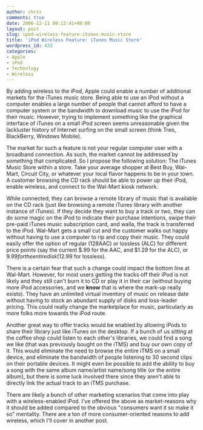 ```yaml
---
author: chris
comments: true
date: 2006-12-11 00:12:41+00:00
layout: post
slug: ipod-wireless-feature-itunes-music-store
title: 'iPod Wireless Feature: iTunes Music Store'
wordpress_id: 433
categories:
- Apple
- iPod
- Technology
- Wireless
---
```


By adding wireless to the iPod, Apple could enable a number of additional markets for the iTunes music store. Being able to use an iPod without a computer enables a large number of people that cannot afford to have a computer system or the bandwidth to download music to use the iPod for their music. However, trying to implement something like the graphical interface of iTunes on a small iPod screen seems unreasonable given the lackluster history of Internet surfing on the small screen (think Treo, BlackBerry, Windows Mobile).

The market for such a feature is not your regular computer user with a broadband connection. As such, the market cannot be addressed by something that complicated. So I propose the following solution: The iTunes Music Store within a store. Take your average shopper at Best Buy, Wal-Mart, Circuit City, or whatever your local flavor happens to be in your town. A customer browsing the CD rack should be able to power up their iPod, enable wireless, and connect to the Wal-Mart kiosk network.

While connected, they can browse a remote library of music that is available on the CD rack (just like browsing a remote iTunes library with another instance of iTunes). If they decide they want to buy a track or two, they can do some magic on the iPod to indicate their purchase intentions, swipe their pre-paid iTunes music subscription card, and walla, the track is transferred to the iPod. Wal-Mart gets a small cut and the customer walks out happy without having to use a computer to rip and copy their music. They could easily offer the option of regular (128AAC) or lossless (ALC) for different price points (say the current $.99 for the AAC, and $1.29 for the ALC), or $9.99 for the entire disk ($12.99 for lossless).

There is a certain fear that such a change could impact the bottom line at Wal-Mart. However, for most users getting the tracks off their iPod is not likely and they still can't burn it to CD or play it in their car (without buying more iPod accessories, and we **know** that is where the mark-up really exists). They have an unlimited virtual inventory of music on release date without having to stock an abundant supply of disks and loss-leader pricing. This could really change the marketplace for music, particularly as more folks more towards the iPod route.

Another great way to offer tracks would be enabled by allowing iPods to share their library just like iTunes on the desktop. If a bunch of us sitting at the coffee shop could listen to each other's libraries, we could find a song we like (that was previously bought on the iTMS) and buy our own copy of it. This would eliminate the need to browse the entire iTMS on a small device, and eliminate the bandwidth of people listening to 30 second clips on their portable devices. It might even be possible to add the ability to buy a song with the same album name/artist name/song title (or the entire album), but there is some luck involved there since they aren't able to directly link the actual track to an iTMS purchase.

There are likely a bunch of other marketing scenarios that come into play with a wireless-enabled iPod. I've offered the above as market-reasons why it should be added compared to the obvious "consumers want it so make it so" mentality. There are a ton of more consumer-oriented reasons to add wireless, which I'll cover in another post.
